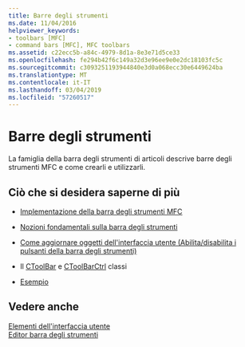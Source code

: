 ```yaml
---
title: Barre degli strumenti
ms.date: 11/04/2016
helpviewer_keywords:
- toolbars [MFC]
- command bars [MFC], MFC toolbars
ms.assetid: c22ecc5b-a84c-4979-8d1a-8e3e71d5ce33
ms.openlocfilehash: fe294b42f6c149a32d3e96ee9e0e2dc18103fc5c
ms.sourcegitcommit: c3093251193944840e3d0a068ecc30e6449624ba
ms.translationtype: MT
ms.contentlocale: it-IT
ms.lasthandoff: 03/04/2019
ms.locfileid: "57260517"
---
```

# <a name="toolbars"></a>Barre degli strumenti

La famiglia della barra degli strumenti di articoli descrive barre degli strumenti MFC e come crearli e utilizzarli.

## <a name="what-do-you-want-to-know-more-about"></a>Ciò che si desidera saperne di più

- [Implementazione della barra degli strumenti MFC](../mfc/mfc-toolbar-implementation.md)

- [Nozioni fondamentali sulla barra degli strumenti](../mfc/toolbar-fundamentals.md)

- [Come aggiornare oggetti dell'interfaccia utente (Abilita/disabilita i pulsanti della barra degli strumenti)](../mfc/how-to-update-user-interface-objects.md)

- Il [CToolBar](../mfc/reference/ctoolbar-class.md) e [CToolBarCtrl](../mfc/reference/ctoolbarctrl-class.md) classi

- [Esempio](../mfc/toolbar-sample-list.md)

## <a name="see-also"></a>Vedere anche

[Elementi dell'interfaccia utente](../mfc/user-interface-elements-mfc.md)<br/>
[Editor barra degli strumenti](../windows/toolbar-editor.md)
